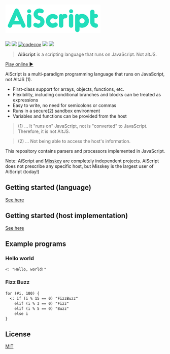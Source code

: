 <h1><img src="../../aiscript.svg" alt="AiScript" width="300"></h1>

[![](https://img.shields.io/npm/v/@syuilo/aiscript.svg?style=flat-square)](https://www.npmjs.com/package/@syuilo/aiscript)
![](https://github.com/syuilo/aiscript/workflows/ci/badge.svg)
[![codecov](https://codecov.io/gh/syuilo/aiscript/branch/master/graph/badge.svg?token=R6IQZ3QJOL)](https://codecov.io/gh/syuilo/aiscript)
[![](https://img.shields.io/badge/license-MIT-444444.svg?style=flat-square)](http://opensource.org/licenses/MIT)
[![](https://img.shields.io/badge/PRs-welcome-brightgreen.svg?style=flat-square&logo=github)](http://makeapullrequest.com)

> **AiScript** is a scripting language that runs on JavaScript. Not altJS.

[Play online ▶](https://aiscript-dev.github.io/aiscript/)

AiScript is a multi-paradigm programming language that runs on JavaScript, not AltJS (1).

* First-class support for arrays, objects, functions, etc.
* Flexibility, including conditional branches and blocks can be treated as expressions
* Easy to write, no need for semicolons or commas
* Runs in a secure(2) sandbox environment
* Variables and functions can be provided from the host

> (1) ... It "runs on" JavaScript, not is "converted" to JavaScript. Therefore, it is not AltJS.

> (2) ... Not being able to access the host's information.

This repository contains parsers and processors implemented in JavaScript.

Note: AiScript and [Misskey](https://github.com/syuilo/misskey) are completely independent projects. AiScript does not prescribe any specific host, but Misskey is the largest user of AiScript (today!)

## Getting started (language)
[See here](https://aiscript-dev.github.io/en/guides/get-started.html)

## Getting started (host implementation)
[See here](https://aiscript-dev.github.io/en/guides/implementation.html)

## Example programs
### Hello world
```
<: "Hello, world!"
```

### Fizz Buzz
```
for (#i, 100) {
  <: if (i % 15 == 0) "FizzBuzz"
    elif (i % 3 == 0) "Fizz"
    elif (i % 5 == 0) "Buzz"
    else i
}
```

## License
[MIT](LICENSE)
